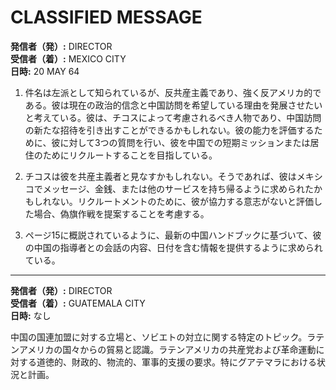 # CLASSIFIED MESSAGE

**発信者（発）:** DIRECTOR  
**受信者（着）:** MEXICO CITY  
**日時:** 20 MAY 64  

1. 件名は左派として知られているが、反共産主義であり、強く反アメリカ的である。彼は現在の政治的信念と中国訪問を希望している理由を発展させたいと考えている。彼は、チコスによって考慮されるべき人物であり、中国訪問の新たな招待を引き出すことができるかもしれない。彼の能力を評価するために、彼に対して3つの質問を行い、彼を中国での短期ミッションまたは居住のためにリクルートすることを目指している。

2. チコスは彼を共産主義者と見なすかもしれない。そうであれば、彼はメキシコでメッセージ、金銭、または他のサービスを持ち帰るように求められたかもしれない。リクルートメントのために、彼が協力する意志がないと評価した場合、偽旗作戦を提案することを考慮する。

3. ページ15に概説されているように、最新の中国ハンドブックに基づいて、彼の中国の指導者との会話の内容、日付を含む情報を提供するように求められている。

---

**発信者（発）:** DIRECTOR  
**受信者（着）:** GUATEMALA CITY  
**日時:** なし  

中国の国連加盟に対する立場と、ソビエトの対立に関する特定のトピック。ラテンアメリカの国々からの貿易と認識。ラテンアメリカの共産党および革命運動に対する道徳的、財政的、物流的、軍事的支援の要求。特にグアテマラにおける状況と計画。